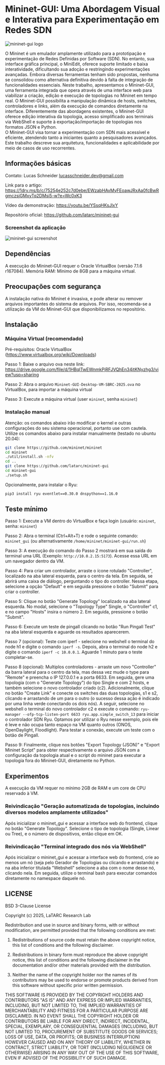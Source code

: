 # Mininet-GUI: Uma Abordagem Visual e Interativa para Experimentação em Redes SDN

![mininet-gui logo](https://github.com/user-attachments/assets/c3c35610-1d7b-4458-a08e-2f9608816501)

O Mininet é um emulador amplamente utilizado para a prototipação e experimentação de Redes Definidas por Software (SDN). No entanto, sua interface gráfica principal, o MiniEdit, oferece suporte limitado e baixa interatividade, dificultando sua adoção e restringindo experimentações avançadas. Embora diversas ferramentas tenham sido propostas, nenhuma se consolidou como alternativa definitiva devido à falta de integração de funcionalidades essenciais. 
Neste trabalho, apresentamos o Mininet-GUI, uma ferramenta integrada que opera através de uma interface web para viabilizar a criação, edição e execução de topologias no Mininet em tempo real. O Mininet-GUI possibilita a manipulação dinâmica de hosts, switches, controladores e links, além da execução de comandos diretamente na interface. Diferentemente das abordagens existentes, o Mininet-GUI oferece edição interativa da topologia, acesso simplificado aos terminais via WebShell e suporte à exportação/importação de topologias nos formatos JSON e Python.  
O Mininet-GUI visa tornar a experimentação com SDN mais acessível e eficiente, atendendo tanto a iniciantes quanto a pesquisadores avançados. Este trabalho descreve sua arquitetura, funcionalidades e aplicabilidade por meio de casos de uso recorrentes.

## Informações básicas

Contato: Lucas Schneider <lucasschneider.dev@gmail.com>

Link para o artigo: <https://1drv.ms/b/c/75254e252c7d0ebe/EWzabHAvMyFEoawJRxAa0fcBwRgmczsjGMxyTq2DMsi5-w?e=Wc0xK3>

Vídeo da demonstração: <https://youtu.be/YSsqHKsJlxY>

Repositório oficial: <https://github.com/latarc/mininet-gui>

### Screenshot da aplicação

![mininet-gui screenshot](https://github.com/user-attachments/assets/1d5bfc10-859e-4385-96ac-f8f366e14b5a)


## Dependências

A execução do Mininet-GUI requer o Oracle VirtualBox (versão 7.1.6 r167084).
Memória RAM: Mínimo de 8GB para a máquina virtual.


## Preocupações com segurança

A instalação nativa do Mininet é invasiva, e pode alterar ou remover arquivos importantes do sistema de arquivos. 
Por isso, recomenda-se a utilização da VM do Mininet-GUI que disponibilizamos no repositório.


## Instalação

### Máquina Virtual (recomendado)

Pré-requisitos: Oracle VirtualBox (<https://www.virtualbox.org/wiki/Downloads>)

Passo 1: Baixe o arquivo ova neste link: <https://drive.google.com/file/d/1HBqlTwEWnmkPjRFJVQhEn34itKNyzhg3/view?usp=sharing>

Passo 2: Abra o arquivo `Mininet-GUI-Desktop-VM-SBRC-2025.ova` no VirtualBox, para importar a máquina virtual

Passo 3: Execute a máquina virtual (user `mininet`, senha `mininet`)


### Instalação manual

Atenção: os comandos abaixo irão modificar o kernel e outras configurações do seu sistema operacional, portanto use com cautela.
Utilize os comandos abaixo para instalar manualmente (testado no ubuntu 20.04):

```bash
git clone https://github.com/mininet/mininet
cd mininet
./util/install.sh -nfv
cd ..
git clone https://github.com/latarc/mininet-gui
cd mininet-gui
./setup.sh
```

Opcionalmente, para instalar o Ryu:
```bash
pip3 install ryu eventlet==0.30.0 dnspython==1.16.0
```

## Teste mínimo

Passo 1: Execute a VM dentro do VirtualBox e faça login (usuário: `mininet`, senha: `mininet`)

Passo 2: Abra o terminal (Ctrl+Alt+T) e rode o seguinte comando: `mininet_gui` (ou alternativamente `/home/mininet/mininet-gui/run.sh`)

Passo 3: A execução do comando do Passo 2 mostrará em sua saída do terminal uma URL (Exemplo: `http://10.0.2.15:5173`). Acesse essa URL em um navegador dentro da VM.

Passo 4: Para criar um controlador, arraste o ícone rotulado "Controller", localizado na aba lateral esquerda, para o centro da tela. Em seguida, se abrirá uma caixa de diálogo, perguntando o tipo do controller. Nessa etapa, selecione a opção "Default" e em seguida pressione o botão "Submit" para criar o controller.

Passo 5: Clique no botão "Generate Topology" localizado na aba lateral esquerda. No modal, selecione o "Topology Type" Single, o "Controller" c1, e no campo "Hosts" insira o número 2. Em seguida, pressione o botão "Submit".

Passo 6: Execute um teste de pingall clicando no botão "Run Pingall Test" na aba lateral esquerda e aguarde os resultados aparecerem.

Passo 7 (opcional): Teste com iperf - selecione no webshell o terminal do node h1 e digite o comando `iperf -s`. Depois, abra o terminal do node h2 e digite o comando `iperf -c 10.0.0.1`. Aguarde 1 minuto para o teste completar-se.

Passo 8 (opcional): Multiplos controladores - arraste um novo "Controller" da barra lateral para o centro da tela, mas dessa vez mude o type para "Remote" e preencha o IP 127.0.0.1 e a porta 6633. Em seguida, gere uma topologia (com o "Generate Topology") do tipo Single e com 2 hosts, e também selecione o novo controlador criado (c2). Adicionalmente, clique no botão "Create Link" e conecte os switches das duas topologias, s1 e s2, clicando e arrastando de um para o outro (o sucesso dessa ação é indicado por uma linha verde conectando os dois nós). A seguir, selecione no webshell o terminal do novo controlador c2 e execute o comando: `ryu-manager --ofp-tcp-listen-port 6633 ryu.app.simple_switch_13` para iniciar o controlador SDN Ryu. Optamos por utilizar o Ryu nesse exemplo, pois ele é leve e não ocupa tanto espaço na VM quanto outros (ONOS, OpenDaylight, Floodlight). Para testar a conexão, execute um teste com o botão de Pingall.

Passo 9: Finalmente, clique nos botões "Export Topology (JSON)" e "Export Mininet Script" para obter respectivamente o arquivo JSON com a configuração da topologia atual e o script do mininet para executar a topologia fora do Mininet-GUI, diretamente no Python.


## Experimentos

A execução da VM requer no mínimo 2GB de RAM e um core de CPU reservado à VM.

### Reivindicação "Geração automatizada de topologias, incluindo diversos modelos amplamente utilizados"

Após inicializar o mininet_gui e acessar a interface web do frontend, clique no botão "Generate Topology". Selecione o tipo de topologia (Single, Linear ou Tree), 
e o número de dispositivos, então clique em OK.

### Reivindicação "Terminal integrado dos nós via WebShell"

Após inicializar o mininet_gui e acessar a interface web do frontend, crie ao menos um nó (seja pelo Gerador de Topologias ou clicando e arrastando) e na aba inferior titulada "Webshell"
selecione a aba com o nome desse nó, clicando nela.
Em seguida, utilize o terminal bash para executar comandos diretamente no namespace daquele nó.

## LICENSE

BSD 3-Clause License

Copyright (c) 2025, LaTARC Research Lab

Redistribution and use in source and binary forms, with or without
modification, are permitted provided that the following conditions are met:

1. Redistributions of source code must retain the above copyright notice, this
   list of conditions and the following disclaimer.

2. Redistributions in binary form must reproduce the above copyright notice,
   this list of conditions and the following disclaimer in the documentation
   and/or other materials provided with the distribution.

3. Neither the name of the copyright holder nor the names of its
   contributors may be used to endorse or promote products derived from
   this software without specific prior written permission.

THIS SOFTWARE IS PROVIDED BY THE COPYRIGHT HOLDERS AND CONTRIBUTORS "AS IS"
AND ANY EXPRESS OR IMPLIED WARRANTIES, INCLUDING, BUT NOT LIMITED TO, THE
IMPLIED WARRANTIES OF MERCHANTABILITY AND FITNESS FOR A PARTICULAR PURPOSE ARE
DISCLAIMED. IN NO EVENT SHALL THE COPYRIGHT HOLDER OR CONTRIBUTORS BE LIABLE
FOR ANY DIRECT, INDIRECT, INCIDENTAL, SPECIAL, EXEMPLARY, OR CONSEQUENTIAL
DAMAGES (INCLUDING, BUT NOT LIMITED TO, PROCUREMENT OF SUBSTITUTE GOODS OR
SERVICES; LOSS OF USE, DATA, OR PROFITS; OR BUSINESS INTERRUPTION) HOWEVER
CAUSED AND ON ANY THEORY OF LIABILITY, WHETHER IN CONTRACT, STRICT LIABILITY,
OR TORT (INCLUDING NEGLIGENCE OR OTHERWISE) ARISING IN ANY WAY OUT OF THE USE
OF THIS SOFTWARE, EVEN IF ADVISED OF THE POSSIBILITY OF SUCH DAMAGE.
